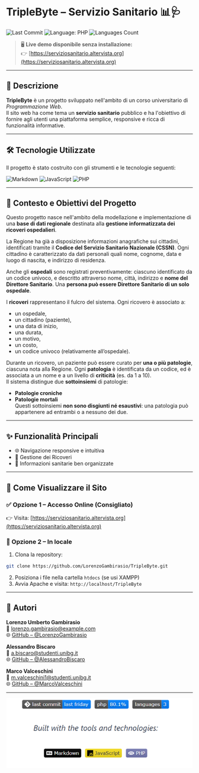 # TripleByte – Servizio Sanitario 📊🩺

![Last Commit](https://img.shields.io/github/last-commit/LorenzoGambirasio/TripleByte?style=for-the-badge)
![Language: PHP](https://img.shields.io/badge/php-80.1%25-blueviolet?style=for-the-badge)
![Languages Count](https://img.shields.io/github/languages/count/LorenzoGambirasio/TripleByte?style=for-the-badge)


> 🖥️ **Live demo disponibile senza installazione:**  
> 👉 [https://serviziosanitario.altervista.org](https://serviziosanitario.altervista.org)

---

## 📌 Descrizione

**TripleByte** è un progetto sviluppato nell'ambito di un corso universitario di *Programmazione Web*.  
Il sito web ha come tema un **servizio sanitario** pubblico e ha l'obiettivo di fornire agli utenti una piattaforma semplice, responsive e ricca di funzionalità informative.

---

## 🛠️ Tecnologie Utilizzate

Il progetto è stato costruito con gli strumenti e le tecnologie seguenti:

![Markdown](https://img.shields.io/badge/Markdown-000?logo=markdown&logoColor=white&style=for-the-badge)
![JavaScript](https://img.shields.io/badge/JavaScript-F7DF1E?logo=javascript&logoColor=black&style=for-the-badge)
![PHP](https://img.shields.io/badge/PHP-777BB4?logo=php&logoColor=white&style=for-the-badge)

---

## 🧾 Contesto e Obiettivi del Progetto

Questo progetto nasce nell'ambito della modellazione e implementazione di una **base di dati regionale** destinata alla **gestione informatizzata dei ricoveri ospedalieri**.

La Regione ha già a disposizione informazioni anagrafiche sui cittadini, identificati tramite il **Codice del Servizio Sanitario Nazionale (CSSN)**. Ogni cittadino è caratterizzato da dati personali quali nome, cognome, data e luogo di nascita, e indirizzo di residenza.

Anche gli **ospedali** sono registrati preventivamente: ciascuno identificato da un codice univoco, e descritto attraverso nome, città, indirizzo e **nome del Direttore Sanitario**. Una **persona può essere Direttore Sanitario di un solo ospedale**.

I **ricoveri** rappresentano il fulcro del sistema. Ogni ricovero è associato a:
- un ospedale,
- un cittadino (paziente),
- una data di inizio,
- una durata,
- un motivo,
- un costo,
- un codice univoco (relativamente all’ospedale).

Durante un ricovero, un paziente può essere curato per **una o più patologie**, ciascuna nota alla Regione. Ogni **patologia** è identificata da un codice, ed è associata a un nome e a un livello di **criticità** (es. da 1 a 10).  
Il sistema distingue due **sottoinsiemi** di patologie:
- **Patologie croniche**
- **Patologie mortali**  
Questi sottoinsiemi **non sono disgiunti né esaustivi**: una patologia può appartenere ad entrambi o a nessuno dei due.

---

## ✨ Funzionalità Principali

- 🌐 Navigazione responsive e intuitiva
- 📧 Gestione dei Ricoveri
- 📄 Informazioni sanitarie ben organizzate

---

## 🚀 Come Visualizzare il Sito

### ✅ Opzione 1 – Accesso Online (Consigliato)
👉 Visita: [https://serviziosanitario.altervista.org](https://serviziosanitario.altervista.org)

### 🧪 Opzione 2 – In locale
1. Clona la repository:

```bash
git clone https://github.com/LorenzoGambirasio/TripleByte.git
```

2. Posiziona i file nella cartella `htdocs` (se usi XAMPP)
3. Avvia Apache e visita: `http://localhost/TripleByte`

---

## 👤 Autori

**Lorenzo Umberto Gambirasio**  
📧 [lorenzo.gambirasio@example.com](mailto:l.gambirasio3@studenti.unibg.it)  
🌐 [GitHub – @LorenzoGambirasio](https://github.com/LorenzoGambirasio)

**Alessandro Biscaro**  
📧 [a.biscaro@studenti.unibg.it](mailto:a.biscaro@studenti.unibg.it)  
🌐 [GitHub – @AlessandroBiscaro](https://github.com/AlessandroBiscaro)

**Marco Valceschini**  
📧 [m.valceschini1@studenti.unibg.it](mailto:m.valceschini1@studenti.unibg.it)  
🌐 [GitHub – @MarcoValceschini](https://github.com/MarcoValceschini)



---

![Tecnologie utilizzate](Risorse/technologies_badges.png)
